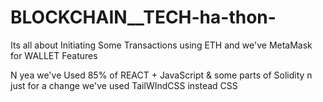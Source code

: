 # BLOCKCHAIN__TECH-ha-thon-
Its all about Initiating Some Transactions using ETH and we've MetaMask for WALLET Features

N yea we've Used 85% of REACT + JavaScript & some parts of Solidity n just for a change we've used TailWIndCSS instead CSS
